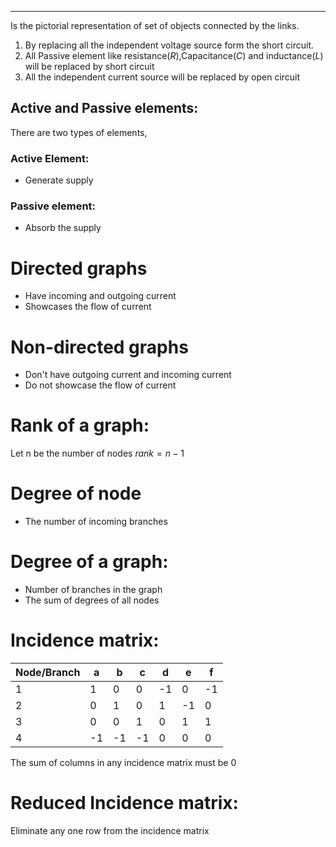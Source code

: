 ___
Is the pictorial representation of set of objects connected by the links.


1. By replacing all the independent voltage source form the short circuit.
2. All Passive element like resistance($R$),Capacitance($C$) and inductance($L$) will be replaced by short circuit
3. All the independent current source will be replaced by open circuit


## Active and Passive elements:
There are two types of elements,
### Active Element:
- Generate supply
### Passive element:
- Absorb the supply
# Directed graphs
- Have incoming and outgoing current
- Showcases the flow of current
# Non-directed graphs
- Don't have outgoing current and incoming current
- Do not showcase the flow of current
# Rank of a graph:
Let n be the number of nodes
$rank=n-1$
# Degree of node
- The number of incoming branches

# Degree of a graph:
- Number of branches in the graph
- The sum of degrees of all nodes

# Incidence matrix:

| Node/Branch | a   | b   | c   | d   | e   | f   |
| ----------- | --- | --- | --- | --- | --- | --- |
| 1           | 1   | 0   | 0   | -1  | 0   | -1  |
| 2           | 0   | 1   | 0   | 1   | -1  | 0   |
| 3           | 0   | 0   | 1   | 0   | 1   | 1   |
| 4           | -1  | -1  | -1  | 0   | 0   | 0   |

The sum of columns in any incidence matrix must be 0

# Reduced Incidence matrix:
Eliminate any one row from the incidence matrix 
